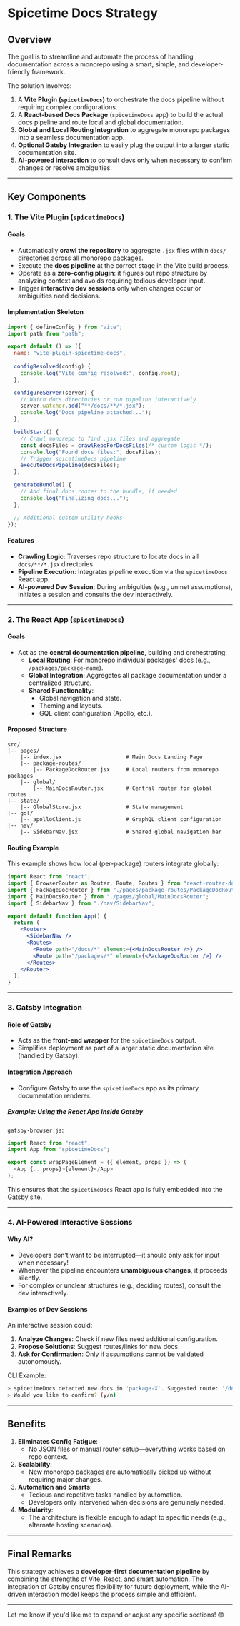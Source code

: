 # Spicetime Docs Strategy

## **Overview**

The goal is to streamline and automate the process of handling documentation across a monorepo using a smart, simple, and developer-friendly framework.

The solution involves:
1. A **Vite Plugin (`spicetimeDocs`)** to orchestrate the docs pipeline without requiring complex configurations.
2. A **React-based Docs Package** (`spicetimeDocs` app) to build the actual docs pipeline and route local and global documentation.
3. **Global and Local Routing Integration** to aggregate monorepo packages into a seamless documentation app.
4. **Optional Gatsby Integration** to easily plug the output into a larger static documentation site.
5. **AI-powered interaction** to consult devs only when necessary to confirm changes or resolve ambiguities.

---

## **Key Components**

### **1. The Vite Plugin (`spicetimeDocs`)**
#### **Goals**
- Automatically **crawl the repository** to aggregate `.jsx` files within `docs/` directories across all monorepo packages.
- Execute the **docs pipeline** at the correct stage in the Vite build process.
- Operate as a **zero-config plugin**: it figures out repo structure by analyzing context and avoids requiring tedious developer input.
- Trigger **interactive dev sessions** only when changes occur or ambiguities need decisions.

#### **Implementation Skeleton**
```javascript
import { defineConfig } from "vite";
import path from "path";

export default () => ({
  name: "vite-plugin-spicetime-docs",
  
  configResolved(config) {
    console.log("Vite config resolved:", config.root);
  },

  configureServer(server) {
    // Watch docs directories or run pipeline interactively
    server.watcher.add("**/docs/**/*.jsx");
    console.log("Docs pipeline attached...");
  },

  buildStart() {
    // Crawl monorepo to find .jsx files and aggregate
    const docsFiles = crawlRepoForDocsFiles(/* custom logic */);
    console.log("Found docs files:", docsFiles);
    // Trigger spicetimeDocs pipeline
    executeDocsPipeline(docsFiles);
  },

  generateBundle() {
    // Add final docs routes to the bundle, if needed
    console.log("Finalizing docs...");
  },

  // Additional custom utility hooks
});
```

#### **Features**
- **Crawling Logic**: Traverses repo structure to locate docs in all `docs/**/*.jsx` directories.
- **Pipeline Execution**: Integrates pipeline execution via the `spicetimeDocs` React app.
- **AI-powered Dev Session**: During ambiguities (e.g., unmet assumptions), initiates a session and consults the dev interactively.

---

### **2. The React App (`spicetimeDocs`)**
#### **Goals**
- Act as the **central documentation pipeline**, building and orchestrating:
  - **Local Routing**: For monorepo individual packages' docs (e.g., `/packages/package-name`).
  - **Global Integration**: Aggregates all package documentation under a centralized structure.
  - **Shared Functionality**:
    - Global navigation and state.
    - Theming and layouts.
    - GQL client configuration (Apollo, etc.).

#### **Proposed Structure**
```plaintext
src/
|-- pages/
    |-- index.jsx                    # Main Docs Landing Page
    |-- package-routes/
        |-- PackageDocRouter.jsx     # Local routers from monorepo packages
    |-- global/
        |-- MainDocsRouter.jsx       # Central router for global routes
|-- state/
    |-- GlobalStore.jsx              # State management
|-- gql/
    |-- apolloClient.js              # GraphQL client configuration
|-- nav/
    |-- SidebarNav.jsx               # Shared global navigation bar
```

#### **Routing Example**
This example shows how local (per-package) routers integrate globally:
```jsx
import React from "react";
import { BrowserRouter as Router, Route, Routes } from "react-router-dom";
import { PackageDocRouter } from "./pages/package-routes/PackageDocRouter";
import { MainDocsRouter } from "./pages/global/MainDocsRouter";
import { SidebarNav } from "./nav/SidebarNav";

export default function App() {
  return (
    <Router>
      <SidebarNav />
      <Routes>
        <Route path="/docs/*" element={<MainDocsRouter />} />
        <Route path="/packages/*" element={<PackageDocRouter />} />
      </Routes>
    </Router>
  );
}
```

---

### **3. Gatsby Integration**
#### **Role of Gatsby**
- Acts as the **front-end wrapper** for the `spicetimeDocs` output.
- Simplifies deployment as part of a larger static documentation site (handled by Gatsby).

#### **Integration Approach**
- Configure Gatsby to use the `spicetimeDocs` app as its primary documentation renderer.

##### Example: Using the React App Inside Gatsby
`gatsby-browser.js`:
```javascript
import React from "react";
import App from "spicetimeDocs";

export const wrapPageElement = ({ element, props }) => (
  <App {...props}>{element}</App>
);
```

This ensures that the `spicetimeDocs` React app is fully embedded into the Gatsby site.

---

### **4. AI-Powered Interactive Sessions**
#### **Why AI?**
- Developers don’t want to be interrupted—it should only ask for input when necessary!
- Whenever the pipeline encounters **unambiguous changes**, it proceeds silently.
- For complex or unclear structures (e.g., deciding routes), consult the dev interactively.

#### **Examples of Dev Sessions**
An interactive session could:
1. **Analyze Changes**: Check if new files need additional configuration.
2. **Propose Solutions**: Suggest routes/links for new docs.
3. **Ask for Confirmation**: Only if assumptions cannot be validated autonomously.

CLI Example:
```bash
> spicetimeDocs detected new docs in 'package-X'. Suggested route: '/docs/package-x'.
> Would you like to confirm? (y/n)
```

---

## **Benefits**
1. **Eliminates Config Fatigue**:
   - No JSON files or manual router setup—everything works based on repo context.
2. **Scalability**:
   - New monorepo packages are automatically picked up without requiring major changes.
3. **Automation and Smarts**:
   - Tedious and repetitive tasks handled by automation.
   - Developers only intervened when decisions are genuinely needed.
4. **Modularity**:
   - The architecture is flexible enough to adapt to specific needs (e.g., alternate hosting scenarios).

---

## **Final Remarks**
This strategy achieves a **developer-first documentation pipeline** by combining the strengths of Vite, React, and smart automation. The integration of Gatsby ensures flexibility for future deployment, while the AI-driven interaction model keeps the process simple and efficient.

---

Let me know if you'd like me to expand or adjust any specific sections! 😊